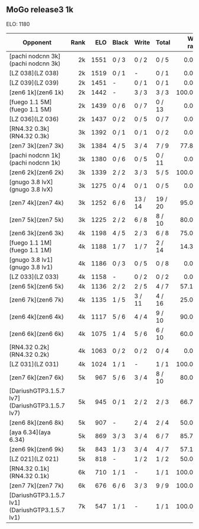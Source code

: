 ## MoGo release3 1k ##

ELO: 1180

Opponent | Rank | ELO | Black | Write | Total | Win rate
---------|-----:|----:|-------|-------|-------|-------:
[pachi nodcnn 3k](pachi nodcnn 3k) | 2k | 1551 | 0 / 3 | 0 / 2 | 0 / 5 | 0.0%
[LZ 038](LZ 038) | 2k | 1519 | 0 / 1 | - | 0 / 1 | 0.0%
[LZ 039](LZ 039) | 2k | 1451 | - | 0 / 1 | 0 / 1 | 0.0%
[zen6 1k](zen6 1k) | 2k | 1442 | - | 3 / 3 | 3 / 3 | 100.0%
[fuego 1.1 5M](fuego 1.1 5M) | 2k | 1439 | 0 / 6 | 0 / 7 | 0 / 13 | 0.0%
[LZ 036](LZ 036) | 2k | 1437 | 0 / 2 | 0 / 5 | 0 / 7 | 0.0%
[RN4.32 0.3k](RN4.32 0.3k) | 3k | 1392 | 0 / 1 | 0 / 1 | 0 / 2 | 0.0%
[zen7 3k](zen7 3k) | 3k | 1384 | 4 / 5 | 3 / 4 | 7 / 9 | 77.8%
[pachi nodcnn 1k](pachi nodcnn 1k) | 3k | 1380 | 0 / 6 | 0 / 5 | 0 / 11 | 0.0%
[zen6 2k](zen6 2k) | 3k | 1339 | 2 / 2 | 3 / 3 | 5 / 5 | 100.0%
[gnugo 3.8 lvX](gnugo 3.8 lvX) | 3k | 1275 | 0 / 4 | 0 / 1 | 0 / 5 | 0.0%
[zen7 4k](zen7 4k) | 3k | 1252 | 6 / 6 | 13 / 14 | 19 / 20 | 95.0%
[zen7 5k](zen7 5k) | 3k | 1225 | 2 / 2 | 6 / 8 | 8 / 10 | 80.0%
[zen6 3k](zen6 3k) | 4k | 1198 | 4 / 5 | 2 / 3 | 6 / 8 | 75.0%
[fuego 1.1 1M](fuego 1.1 1M) | 4k | 1188 | 1 / 7 | 1 / 7 | 2 / 14 | 14.3%
[gnugo 3.8 lv1](gnugo 3.8 lv1) | 4k | 1186 | 0 / 3 | 0 / 5 | 0 / 8 | 0.0%
[LZ 033](LZ 033) | 4k | 1158 | - | 0 / 2 | 0 / 2 | 0.0%
[zen6 5k](zen6 5k) | 4k | 1136 | 2 / 2 | 2 / 5 | 4 / 7 | 57.1%
[zen6 7k](zen6 7k) | 4k | 1135 | 1 / 5 | 3 / 11 | 4 / 16 | 25.0%
[zen6 4k](zen6 4k) | 4k | 1117 | 5 / 6 | 4 / 4 | 9 / 10 | 90.0%
[zen6 6k](zen6 6k) | 4k | 1075 | 1 / 4 | 5 / 6 | 6 / 10 | 60.0%
[RN4.32 0.2k](RN4.32 0.2k) | 4k | 1063 | 0 / 2 | 0 / 2 | 0 / 4 | 0.0%
[LZ 031](LZ 031) | 4k | 1024 | 1 / 1 | - | 1 / 1 | 100.0%
[zen7 6k](zen7 6k) | 5k | 967 | 5 / 6 | 3 / 4 | 8 / 10 | 80.0%
[DariushGTP3.1.5.7 lv7](DariushGTP3.1.5.7 lv7) | 5k | 945 | 0 / 1 | 2 / 2 | 2 / 3 | 66.7%
[zen6 8k](zen6 8k) | 5k | 907 | - | 2 / 4 | 2 / 4 | 50.0%
[aya 6.34](aya 6.34) | 5k | 869 | 3 / 3 | 3 / 4 | 6 / 7 | 85.7%
[zen6 9k](zen6 9k) | 5k | 843 | 1 / 3 | 3 / 4 | 4 / 7 | 57.1%
[LZ 021](LZ 021) | 5k | 818 | - | 1 / 2 | 1 / 2 | 50.0%
[RN4.32 0.1k](RN4.32 0.1k) | 6k | 710 | 1 / 1 | - | 1 / 1 | 100.0%
[zen7 7k](zen7 7k) | 6k | 676 | 6 / 6 | 3 / 3 | 9 / 9 | 100.0%
[DariushGTP3.1.5.7 lv1](DariushGTP3.1.5.7 lv1) | 7k | 547 | 1 / 1 | - | 1 / 1 | 100.0%
